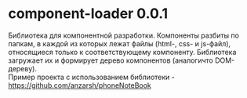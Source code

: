 # component-loader 0.0.1
Библиотека для компонентной разработки. Компоненты разбиты по папкам, в каждой из которых лежат файлы (html-, css- и js-файл), относящиеся только к соответствующему компоненту. Библиотека загружает их и формирует дерево компонентов (аналогичто DOM-дереву).  
Пример проекта с использованием библиотеки - https://github.com/anzarsh/phoneNoteBook
